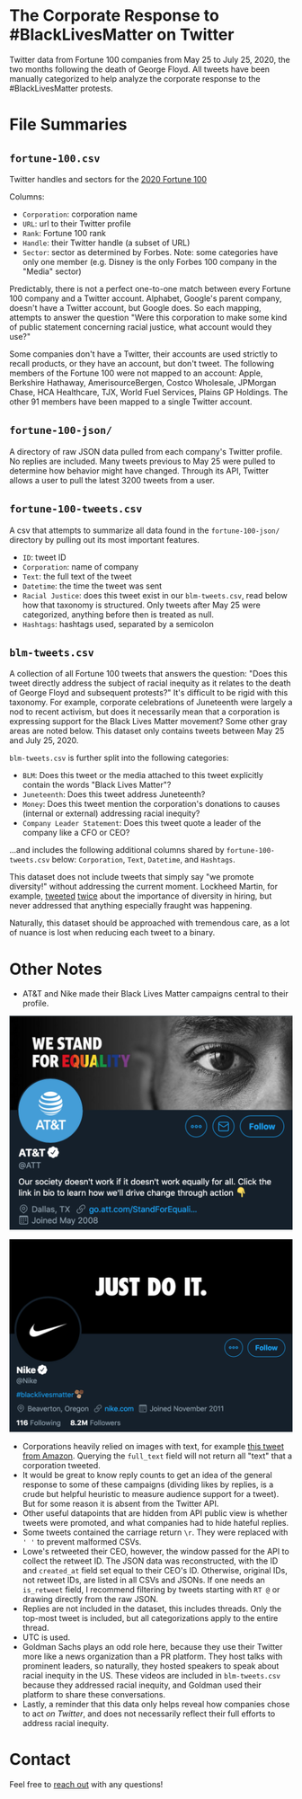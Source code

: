 # The Corporate Response to #BlackLivesMatter on Twitter

Twitter data from Fortune 100 companies from May 25 to July 25, 2020, the two months following the death of George Floyd. All tweets have been manually categorized to help analyze the corporate response to the #BlackLivesMatter protests.

# File Summaries

## `fortune-100.csv`

Twitter handles and sectors for the [2020 Fortune 100](https://fortune.com/fortune500/2020/search/)

Columns:

- `Corporation`: corporation name
- `URL`: url to their Twitter profile
- `Rank`: Fortune 100 rank
- `Handle`: their Twitter handle (a subset of URL)
- `Sector`: sector as determined by Forbes. Note: some categories have only one member (e.g. Disney is the only Forbes 100 company in the "Media" sector)

Predictably, there is not a perfect one-to-one match between every Fortune 100 company and a Twitter account. Alphabet, Google's parent company, doesn't have a Twitter account, but Google does. So each mapping, attempts to answer the question "Were this corporation to make some kind of public statement concerning racial justice, what account would they use?"

Some companies don't have a Twitter, their accounts are used strictly to recall products, or they have an account, but don't tweet. The following members of the Fortune 100 were not mapped to an account: Apple, Berkshire Hathaway, AmerisourceBergen, Costco Wholesale, JPMorgan Chase, HCA Healthcare, TJX, World Fuel Services, Plains GP Holdings. The other 91 members have been mapped to a single Twitter account.

## `fortune-100-json/`

A directory of raw JSON data pulled from each company's Twitter profile. No replies are included. Many tweets previous to May 25 were pulled to determine how behavior might have changed. Through its API, Twitter allows a user to pull the latest 3200 tweets from a user.

## `fortune-100-tweets.csv`

A csv that attempts to summarize all data found in the `fortune-100-json/` directory by pulling out its most important features.

- `ID`: tweet ID
- `Corporation`: name of company
- `Text`: the full text of the tweet
- `Datetime`: the time the tweet was sent
- `Racial Justice`: does this tweet exist in our `blm-tweets.csv`, read below how that taxonomy is structured. Only tweets after May 25 were categorized, anything before then is treated as null.
- `Hashtags`: hashtags used, separated by a semicolon

## `blm-tweets.csv`

A collection of all Fortune 100 tweets that answers the question: "Does this tweet directly address the subject of racial inequity as it relates to the death of George Floyd and subsequent protests?" It's difficult to be rigid with this taxonomy. For example, corporate celebrations of Juneteenth were largely a nod to recent activism, but does it necessarily mean that a corporation is expressing support for the Black Lives Matter movement? Some other gray areas are noted below. This dataset only contains tweets between May 25 and July 25, 2020.

`blm-tweets.csv` is further split into the following categories:

- `BLM`: Does this tweet or the media attached to this tweet explicitly contain the words "Black Lives Matter"?
- `Juneteenth`: Does this tweet address Juneteenth?
- `Money`: Does this tweet mention the corporation's donations to causes (internal or external) addressing racial inequity?
- `Company Leader Statement`: Does this tweet quote a leader of the company like a CFO or CEO?

...and includes the following additional columns shared by `fortune-100-tweets.csv` below: `Corporation`, `Text`, `Datetime`, and `Hashtags`.

This dataset does not include tweets that simply say "we promote diversity!" without addressing the current moment. Lockheed Martin, for example, [tweeted](https://twitter.com/LockheedMartin/status/1283068743569092608) [twice](https://twitter.com/LockheedMartin/status/1265643928159694849) about the importance of diversity in hiring, but never addressed that anything especially fraught was happening.

Naturally, this dataset should be approached with tremendous care, as a lot of nuance is lost when reducing each tweet to a binary.

# Other Notes

- AT&T and Nike made their Black Lives Matter campaigns central to their profile.

![att profile picture](docs/att.png)

![nike profile picture.png](docs/nike.png)

- Corporations heavily relied on images with text, for example [this tweet from Amazon](https://twitter.com/amazon/status/1267140211861073927). Querying the `full_text` field will not return all "text" that a corporation tweeted.
- It would be great to know reply counts to get an idea of the general response to some of these campaigns (dividing likes by replies, is a crude but helpful heuristic to measure audience support for a tweet). But for some reason it is absent from the Twitter API.
- Other useful datapoints that are hidden from API public view is whether tweets were promoted, and what companies had to hide hateful replies.
- Some tweets contained the carriage return `\r`. They were replaced with `' '` to prevent malformed CSVs.
- Lowe's retweeted their CEO, however, the window passed for the API to collect the retweet ID. The JSON data was reconstructed, with the ID and `created_at` field set equal to their CEO's ID. Otherwise, original IDs, not retweet IDs, are listed in all CSVs and JSONs. If one needs an `is_retweet` field, I recommend filtering by tweets starting with `RT @` or drawing directly from the raw JSON.
- Replies are not included in the dataset, this includes threads. Only the top-most tweet is included, but all categorizations apply to the entire thread.
- UTC is used.
- Goldman Sachs plays an odd role here, because they use their Twitter more like a news organization than a PR platform. They host talks with prominent leaders, so naturally, they hosted speakers to speak about racial inequity in the US. These videos are included in `blm-tweets.csv` because they addressed racial inequity, and Goldman used their platform to share these conversations.
- Lastly, a reminder that this data only helps reveal how companies chose to act *on Twitter*, and does not necessarily reflect their full efforts to address racial inequity.

# Contact

Feel free to [reach out](mailto:kevinrmcelwee@gmail.com) with any questions!
